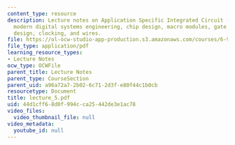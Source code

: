 ```yaml
---
content_type: resource
description: Lecture notes on Application Specific Integrated Circuit (ASIC) design,
  modern digital systems engineering, chip design, macro modules, gate arrays, cell
  design, clocking, and wires.
file: https://ol-ocw-studio-app-production.s3.amazonaws.com/courses/6-973-communication-system-design-spring-2006/44d1cff68d0f994cca25442de3e1ac78_lecture_5.pdf
file_type: application/pdf
learning_resource_types:
- Lecture Notes
ocw_type: OCWFile
parent_title: Lecture Notes
parent_type: CourseSection
parent_uid: a96a72a7-2b02-6c71-2d3f-e80f44c1b0cb
resourcetype: Document
title: lecture_5.pdf
uid: 44d1cff6-8d0f-994c-ca25-442de3e1ac78
video_files:
  video_thumbnail_file: null
video_metadata:
  youtube_id: null
---
```

